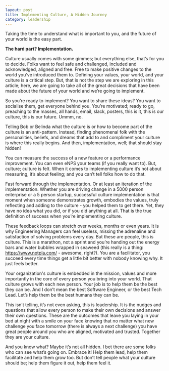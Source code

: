 ```yaml
---
layout: post
title: Implementing Culture, A Hidden Journey
category: leadership
---
```


Taking the time to understand what is important to you, and the future of your world is the easy part.

__The hard part? Implementation.__
<!--more-->

Culture usually comes with some gimmes; but everything else, that’s for you to decide. Folks want to feel safe and challenged, included and acknowledged, aligned and free. Free to make positive changes to the world you’ve introduced them to. Defining your values, your world, and your culture is a critical step. But, that is not the step we are exploring in this article; here, we are going to take all of the great decisions that have been made about the future of your world and we’re going to implement.

So you’re ready to implement? You want to share these ideas? You want to socialise them, get everyone behind you. You’re motivated; ready to go, preaching to the masses, all hands, email, slack, posters, this is it, this is our culture, this is our future. Ummm, no.

Telling Bob or Belinda what the culture is or how to become part of the culture is an anti-pattern. Instead, finding phenomenal folk with the personalities, beliefs, and dreams that add to and compliment your culture is where this really begins. And then, implementation, well; that should stay hidden!

You can measure the success of a new feature or a performance improvement. You can even eNPS your teams (if you really want to). But, culture; culture is felt. When it comes to implementing culture it’s not about measuring, it’s about feeling; and you can’t tell folks how to do that.

Fast forward through the implementation. Or at least an iteration of the implementation. Whether you are driving change in a 5000 person enterprise or a 5 person startup, successful culture implementation is that moment when someone demonstrates growth, embodies the values, truly reflecting and adding to the culture - you helped them to get there. Yet, they have no idea what you did, or if you did anything at all. That is the true definition of success when you’re implementing culture.

These feedback loops can stretch over weeks, months or even years. It is why Engineering Managers can feel useless, missing the adrenaline and satisfaction of solving problems every day. But these are people, this is culture. This is a marathon, not a sprint and you’re handing out the energy bars and water bubbles wrapped in seaweed (this really is a thing: https://www.notpla.com/ - awesome, right?). You are a facilitator, you succeed every time things get a little bit better with nobody knowing why. It just feels better.

Your organization's culture is embedded in the mission, values and more importantly in the core of every person you bring into your world. That culture grows with each new person. Your job is to help them be the best they can be. And I don’t mean the best Software Engineer, or the best Tech Lead. Let’s help them be the best humans they can be.

This isn’t telling, it’s not even asking, this is leadership. It is the nudges and questions that allow every person to make their own decisions and answer their own questions. These are the outcomes that leave you laying in your bed at night with a smile on your face knowing that no matter what new challenge you face tomorrow (there is always a next challenge) you have great people around you who are aligned, motivated and trusted. Together they are your culture.

And you know what? Maybe it’s not all hidden. I bet there are some folks who can see what’s going on. Embrace it! Help them lead, help them facilitate and help them grow too. But don’t tell people what your culture should be; help them figure it out, help them feel it.
